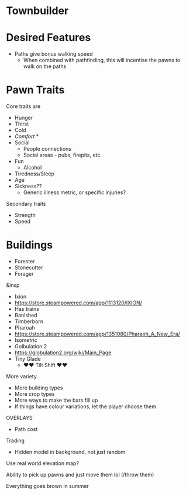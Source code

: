 # Townbuilder


# Desired Features
 * Paths give bonus walking speed
   * When combined with pathfinding, this will incentise the pawns to walk on the paths



# Pawn Traits
Core traits are
 * Hunger
 * Thirst
 * Cold
 * *Comfort*
   * 
 * Social
   * People connections
   * Social areas - pubs, firepits, etc.
 * Fun
   * Alcohol
 * Tiredness/Sleep
 * Age
 * Sickness??
   * Generic illness metric, or specific injuries?

Secondary traits
 * Strength
 * Speed


# Buildings
 * Forester
 * Stonecutter
 * Forager
 



&insp
 * Ixion
  * https://store.steampowered.com/app/1113120/IXION/
  * Has trains
 * Banished
 * Timberborn
 * Pharoah
  * https://store.steampowered.com/app/1351080/Pharaoh_A_New_Era/
  * Isometric
 * Golbulation 2
  * https://globulation2.org/wiki/Main_Page
 * Tiny Glade
   * ♥♥ Tilt Shift ♥♥
  


  More variety
   * More building types
   * More crop types
   * More ways to make the bars fill up
 * If things have colour variations, let the player choose them


OVERLAYS
 * Path cost


Trading
 * Hidden model in background, not just random


Use real world elevation map?

Ability to pick up pawns and just move them lol (/throw them)


Everything goes brown in summer